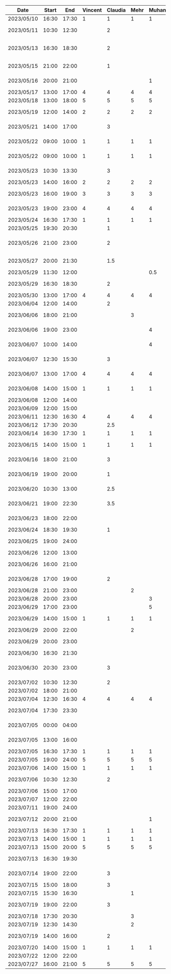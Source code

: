 | Date       | Start | End   | Vincent | Claudia | Mehr | Muhana | Maria | Daniel | Task                                                 |
|------------|-------|-------|---------|---------|------|--------|-------|--------|------------------------------------------------------|
| 2023/05/10 | 16:30 | 17:30 | 1       | 1       | 1    | 1      | 1     | 1      | FDYP class 1    |
| 2023/05/11 | 10:30 | 12:30 |         | 2       |      |        |       |        | Brainstorming/research/project inspiration                     |
| 2023/05/13 | 16:30 | 18:30 |         | 2       |      |        |       |        | Additional brainstorming/further research on topics for project idea|
| 2023/05/15 | 21:00 | 22:00 |         | 1       |      |        |       |        | Refine ideas, go through past symposium slides|
| 2023/05/16 | 20:00 | 21:00 |         |         |      | 1      |       |        | Brainstorming: reading abstracts                     |
| 2023/05/17 | 13:00 | 17:00 | 4       | 4       | 4    | 4      | 4     | 4      | Brainstorming group meeting                          |
| 2023/05/18 | 13:00 | 18:00 | 5       | 5       | 5    | 5      | 5     | 5      | Brainstorming group meeting                          |
| 2023/05/19 | 12:00 | 14:00 | 2       | 2       | 2    | 2      | 2     | 2      | Potential consultant meeting (Zahedi)                |
| 2023/05/21 | 14:00 | 17:00 |         | 3       |      |        |       |        | Research topics at request of Zahedi                 |
| 2023/05/22 | 09:00 | 10:00 | 1       | 1       | 1    | 1      | 1     | 1      | Potential consultant meeting (Carr)                  |
| 2023/05/22 | 09:00 | 10:00 | 1       | 1       | 1    | 1      | 1     | 1      | Potential consultant meeting (Harder)                |
| 2023/05/23 | 10:30 | 13:30 |         | 3       |      |        |       |        | Further research on edge computing                   |
| 2023/05/23 | 14:00 | 16:00 | 2       | 2       | 2    | 2      | 2     | 2      | Consultant meeting (El-Hag)                          |
| 2023/05/23 | 16:00 | 19:00 | 3       | 3       | 3    | 3      | 3     | 3      | Group meeting discussing consultant options          |
| 2023/05/23 | 19:00 | 23:00 | 4       | 4       | 4    | 4      | 4     | 4      | Consultant meeting (abstract, planning)              |
| 2023/05/24 | 16:30 | 17:30 | 1       | 1       | 1    | 1      | 1     | 1      | FYDP class 2                                         |
| 2023/05/25 | 19:30 | 20:30 |         | 1       |      |        |       |        | UI mockup design--desktop                            |
| 2023/05/26 | 21:00 | 23:00 |         | 2       |      |        |       |        | Initial research into deep learning, convoluted neural networks|
| 2023/05/27 | 20:00 | 21:30 |         | 1.5     |      |        |       |        | Read over provide research paper                     |
| 2023/05/29 | 11:30 | 12:00 |         |         |      | 0.5    |       |        | FYDP Safety quiz completion                          |
| 2023/05/29 | 16:30 | 18:30 |         | 2       |      |        |       |        | Continue reading research paper, making notes        |
| 2023/05/30 | 13:00 | 17:00 | 4       | 4       | 4    | 4      | 4     | 4      | Project spec meeting                                 |
| 2023/06/04 | 12:00 | 14:00 |         | 2       |      |        |       |        | Spec document writeup                                |
| 2023/06/06 | 18:00 | 21:00 |         |         | 3    |        |       | 3      | FP and NFP research for spec doc                     |
| 2023/06/06 | 19:00 | 23:00 |         |         |      | 4      |       |        | Risk assessment writeup for specs. doc               |
| 2023/06/07 | 10:00 | 14:00 |         |         |      | 4      |       |        | Block diagram creation + explanation                 |
| 2023/06/07 | 12:30 | 15:30 |         | 3       |      |        |       |        | Block diagram for spec document                      |
| 2023/06/07 | 13:00 | 17:00 | 4       | 4       | 4    | 4      | 4     | 4      | Consultant meeting and abstract prep                 |
| 2023/06/08 | 14:00 | 15:00 | 1       | 1       | 1    | 1      | 1     | 1      | Consultant/grad student meeting                      |
| 2023/06/08 | 12:00 | 14:00 |         |         |      |        |       | 2      | Image preprocessing research                         |
| 2023/06/09 | 12:00 | 15:00 |         |         |      |        |       | 3      | CNN research                                         |
| 2023/06/11 | 12:30 | 16:30 | 4       | 4       | 4    | 4      | 4     | 4      | Group meeting                                        |
| 2023/06/12 | 17:30 | 20:30 |         | 2.5     |      |        |       |        | Basic CNN research                                   |
| 2023/06/14 | 16:30 | 17:30 | 1       | 1       | 1    | 1      | 1     | 1      | FYDP class 3                                         |
| 2023/06/15 | 14:00 | 15:00 | 1       | 1       | 1    | 1      | 1     | 1      | Consultant meeting/group delegation                  |
| 2023/06/16 | 18:00 | 21:00 |         | 3       |      |        |       |        | Transfer learning research with CNN & pre-trained models|
| 2023/06/19 | 19:00 | 20:00 |         | 1       |      |        |       |        | Image pre-processing research                        |
| 2023/06/20 | 10:30 | 13:00 |         | 2.5     |      |        |       |        | Image pre-processing methods research/testing        |
| 2023/06/21 | 19:00 | 22:30 |         | 3.5     |      |        |       |        | React native research/introductory tutorial          |
| 2023/06/23 | 18:00 | 22:00 |         |         |      |        |       | 4      | CNN script setup with MNIST temp data                |
| 2023/06/24 | 18:30 | 19:30 |         | 1       |      |        |       |        | Work on UI mockup a bit more                         |
| 2023/06/25 | 19:00 | 24:00 |         |         |      |        |       | 5      | Image preprocessing - single augmentation            |
| 2023/06/26 | 12:00 | 13:00 |         |         |      |        |       | 1      | Detailed design doc work                             |
| 2023/06/26 | 16:00 | 21:00 |         |         |      |        |       | 5      | Preprocessing automation and sequential augmentation |
| 2023/06/28 | 17:00 | 19:00 |         | 2       |      |        |       |        | Detailed design document work                        |
| 2023/06/28 | 21:00 | 23:00 |         |         | 2    |        |       | 2      | Further CNN research                                 |
| 2023/06/28 | 20:00 | 23:00 |         |         |      | 3      |       |        | Gantt chart creation                                 |
| 2023/06/29 | 17:00 | 23:00 |         |         |      | 5      |       |        | Detailed design doc                                  |
| 2023/06/29 | 14:00 | 15:00 | 1       | 1       | 1    | 1      | 1     | 1      | Consultant meeting (doc work and next steps)         |
| 2023/06/29 | 20:00 | 22:00 |         |         | 2    |        |       | 2      | Detailed design doc work                             |
| 2023/06/29 | 20:00 | 23:00 |         |         |      |        |       | 3      | MobileNet/MobilenetV2 research                       |
| 2023/06/30 | 16:30 | 21:30 |         |         |      |        |       | 5      | ResNet50 model testing                               |
| 2023/06/30 | 20:30 | 23:00 |         | 3       |      |        |       |        | Research hosting providers for the web app/mobile side of the project|
| 2023/07/02 | 10:30 | 12:30 |         | 2       |      |        |       |        | CNN model type research                              |
| 2023/07/02 | 18:00 | 21:00 |         |         |      |        |       | 3      | ResNet101 model testing                              |
| 2023/07/04 | 12:30 | 16:30 | 4       | 4       | 4    | 4      | 4     | 4      | Group meeting                                        |
| 2023/07/04 | 17:30 | 23:30 |         |         |      |        |       | 6      | Implemented EfficientNetB0 (MNIST doesn't plot)      |
| 2023/07/05 | 00:00 | 04:00 |         |         |      |        |       | 4      | Random search for preprocessed images to train       |
| 2023/07/05 | 13:00 | 16:00 |         |         |      |        |       | 3      | Preprocessed image testing with 1st pretrained model |
| 2023/07/05 | 16:30 | 17:30 | 1       | 1       | 1    | 1      | 1     | 1      | FYDP class 4                                         |
| 2023/07/05 | 19:00 | 24:00 | 5       | 5       | 5    | 5      | 5     | 5      | Group meeting                                        |
| 2023/07/06 | 14:00 | 15:00 | 1       | 1       | 1    | 1      | 1     | 1      | Consultant meeting                                   |
| 2023/07/06 | 10:30 | 12:30 |         | 2       |      |        |       |        | AWS introductory research/discovery                  |
| 2023/07/06 | 15:00 | 17:00 |         |         |      |        |       | 2      | Added confusion matrix                               |
| 2023/07/07 | 12:00 | 22:00 |         |         |      |        |       | 6      | Xception and InceptionV3 trials                      |
| 2023/07/11 | 19:00 | 24:00 |         |         |      |        |       | 5      | Debugging accuracy and loss                          |
| 2023/07/12 | 20:00 | 21:00 |         |         |      | 1      |       |        | Preparing for consultant evaluation                  |
| 2023/07/13 | 16:30 | 17:30 | 1       | 1       | 1    | 1      | 1     | 1      | FYDP class 5                                         |
| 2023/07/13 | 14:00 | 15:00 | 1       | 1       | 1    | 1      | 1     | 1      | Consultant meeting                                   |
| 2023/07/13 | 15:00 | 20:00 | 5       | 5       | 5    | 5      | 5     | 5      | Group meeting                                        |
| 2023/07/13 | 16:30 | 19:30 |         |         |      |        |       | 3      | Fixed training and testing image selection           |
| 2023/07/14 | 19:00 | 22:00 |         | 3       |      |        |       |        | Clone repository and run image generation            |
| 2023/07/15 | 15:00 | 18:00 |         | 3       |      |        |       |        | MobilenetV2 research                                 |
| 2023/07/15 | 15:30 | 16:30 |         |         | 1    |        |       |        | Streamline setup                                     |
| 2023/07/19 | 19:00 | 22:00 |         | 3       |      |        |       |        | AWS infrastructure/ecosystem research                |
| 2023/07/18 | 17:30 | 20:30 |         |         | 3    |        |       |        | Refactoring, bug testing                             |
| 2023/07/19 | 12:30 | 14:30 |         |         | 2    |        |       |        | Bug fix                                              |
| 2023/07/19 | 14:00 | 16:00 |         | 2       |      |        |       |        | MobilenetV2 Prototyping/evaluating                   |
| 2023/07/20 | 14:00 | 15:00 | 1       | 1       | 1    | 1      | 1     | 1      | Consultant meeting                                   |
| 2023/07/22 | 12:00 | 22:00 |         |         |      |        |       | 4      | New dataset evaluation                               |
| 2023/07/27 | 16:00 | 21:00 | 5       | 5       | 5    | 5      | 5     | 5      | Revised abstract, logs + report                      |
